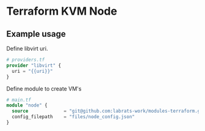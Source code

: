 # Terraform KVM Node

## Example usage

Define libvirt uri.

``` tf
# providers.tf
provider "libvirt" {
  uri = "{{uri}}"
}
```

Define module to create VM's

``` tf
# main.tf
module "node" {
  source             = "git@github.com:labrats-work/modules-terraform.git//modules/kvm/node"
  config_filepath    = "files/node_config.json"
}
```
